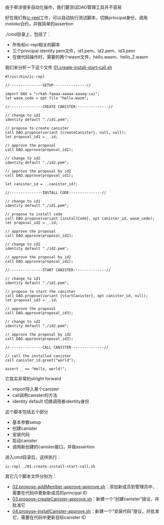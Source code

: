 由于牵涉很多自动化操作，我们要测试DAO管理工具并不容易

好在我们有[ic-repl](https://github.com/chenyan2002/ic-repl)工作，可以自动执行测试脚本，切换principal身份，调用motoko合约，并做简单的assertion

./cmd目录上，包括了：
- 所有和ic-repl相关的脚本
- 三个principal identity pem文件，id1.pem、id2.pem、id3.pem
- 在做代码操作时，需要的两个wasm文件，hello.wasm、hello_2.wasm

我们来分析一下这个文件 [01.create-install-start-call.sh](cmd/01.create-install-start-call.sh)

```shell
#!/usr/bin/ic-repl

//---------------SETUP---------------//

import DAO = "rrkah-fqaaa-aaaaa-aaaaq-cai";
let wasm_code = opt file "hello.wasm";

//---------------CREATE CANISTER---------------//

// change to id1
identity default "./id1.pem";

// propose to create canister
call DAO.propose(variant {createCanister}, null, null);
let proposal_id1 = _.id;

// approve the proposal
call DAO.approve(proposal_id1);

// change to id2
identity default "./id2.pem";

// approve the proposal by id2
call DAO.approve(proposal_id1);

let canister_id = _.canister_id?;

//---------------INSTALL CODE---------------//

// change to id1
identity default "./id1.pem";

// propose to install code
call DAO.propose(variant {installCode}, opt canister_id, wasm_code);
let proposal_id2 = _.id;

// approve the proposal
call DAO.approve(proposal_id2);

// change to id2
identity default "./id2.pem";

// approve the proposal by id2
call DAO.approve(proposal_id2);

//---------------START CANISTER---------------//

// change to id1
identity default "./id1.pem";

// propose to start the canister
call DAO.propose(variant {startCanister}, opt canister_id, null);
let proposal_id3 = _.id;

// approve the proposal
call DAO.approve(proposal_id3);

// change to id2
identity default "./id2.pem";

// approve the proposal by id2
call DAO.approve(proposal_id3);

//---------------CALL CANISTER---------------//

// call the installed canister
call canister_id.greet("world");

assert _ == "Hello, world!";
```

它其实非常的stright forward
- import导入某个canister
- call调用canister的方法
- identity default 切换调用者identity身份

这个脚本包括五个部分
- 基本参数setup
- 创建canister
- 安装代码
- 启动canister
- 调用新创建的canister接口，并做assertion

进入cmd目录后，这样执行：

```
ic-repl ./01.create-install-start-call.sh
```

其它几个脚本文件分别为：
- [02.propose-addMember-approve-approve.sh](cmd/02.propose-addMember-approve-approve.sh)：添加新成员到管理员中，需要在代码中更新新成员的principal ID
- [03.propose-createCanister-approve.sh](cmd/03.propose-createCanister-approve.sh)：新建一个“创建canister”提议，并批准它
- [04.propose-installCanister-approve.sh](cmd/04.propose-installCanister-approve.sh)：新建一个“安装代码”提议，并批准它，需要在代码中更新目标canister ID

